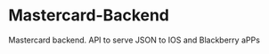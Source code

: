 Mastercard-Backend
==================

Mastercard backend. API to serve JSON to IOS and Blackberry aPPs
